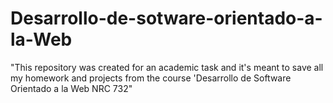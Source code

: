 # Desarrollo-de-sotware-orientado-a-la-Web
"This repository was created for an academic task and it's meant to save all my homework and projects from the course 'Desarrollo de Software Orientado a la Web NRC 732"
